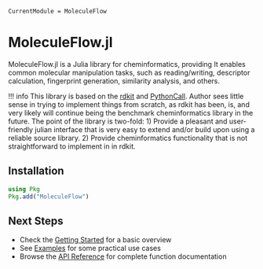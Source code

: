 ```@meta
CurrentModule = MoleculeFlow
```

# MoleculeFlow.jl

MoleculeFlow.jl is a Julia library for cheminformatics, providing 
It enables common molecular manipulation tasks, such as reading/writing,
descriptor calculation, fingerprint generation, similarity analysis, and others.

!!! info
    This library is based on the [rdkit](https://github.com/rdkit/rdkit) and [PythonCall](https://github.com/JuliaPy/PythonCall.jl). Author sees little sense in trying to implement things from scratch, as rdkit has been, is, and very likely will continue being the benchmark cheminformatics library in the future.
    The point of the library is two-fold: 1) Provide a pleasant and user-friendly julian interface that is very easy to extend and/or build upon using a reliable source library. 2) Provide cheminformatics functionality that is not straightforward to implement in in rdkit.
    
    
## Installation

```julia
using Pkg
Pkg.add("MoleculeFlow")
```

## Next Steps

- Check the [Getting Started](getting-started.md) for a basic overview
- See [Examples](examples.md) for some practical use cases
- Browse the [API Reference](api/io.md) for complete function documentation
